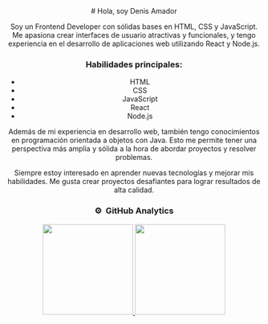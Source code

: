 <div align='center'>
  # Hola, soy Denis Amador

Soy un Frontend Developer con sólidas bases en HTML, CSS y JavaScript. Me apasiona crear interfaces de usuario atractivas y funcionales, y tengo experiencia en el desarrollo de aplicaciones web utilizando React y Node.js.

### Habilidades principales:

- HTML
- CSS
- JavaScript
- React
- Node.js

Además de mi experiencia en desarrollo web, también tengo conocimientos en programación orientada a objetos con Java. Esto me permite tener una perspectiva más amplia y sólida a la hora de abordar proyectos y resolver problemas.

Siempre estoy interesado en aprender nuevas tecnologías y mejorar mis habilidades. Me gusta crear proyectos desafiantes para lograr resultados de alta calidad.

### ⚙️ &nbsp;GitHub Analytics

<p align="center">
<a href="https://github.com/ArisGuimera">
  <img height="180em" src="https://github-readme-stats-eight-theta.vercel.app/api?username=denisamador24&show_icons=true&theme=algolia&include_all_commits=true&count_private=true"/>
  <img height="180em" src="https://github-readme-stats-eight-theta.vercel.app/api/top-langs/?username=denisamador24&layout=compact&langs_count=8&theme=algolia"/>
</a>
</p>

</div>
